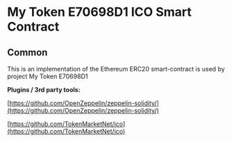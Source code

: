 # My Token E70698D1 ICO Smart Contract

## Common

This is an implementation of the Ethereum ERC20 smart-contract is used by project My Token E70698D1

<b>Plugins / 3rd party tools:</b>

[https://github.com/OpenZeppelin/zeppelin-solidity/](https://github.com/OpenZeppelin/zeppelin-solidity/)

[https://github.com/TokenMarketNet/ico](https://github.com/TokenMarketNet/ico)